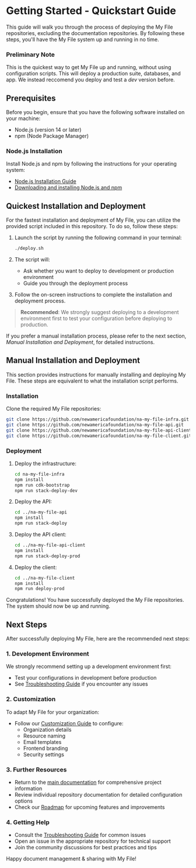 # Getting Started - Quickstart Guide

This guide will walk you through the process of deploying the My File repositories, excluding the documentation repositories. By following these steps, you'll have the My File system up and running in no time.

### Preliminary Note

This is the quickest way to get My File up and running, without using configuration scripts. This will deploy a production suite, databases, and app. We instead reccomend you deploy and test a _dev_ version before.

## Prerequisites

Before you begin, ensure that you have the following software installed on your machine:

- Node.js (version 14 or later)
- npm (Node Package Manager)

### Node.js Installation

Install Node.js and npm by following the instructions for your operating system:

- [Node.js Installation Guide](https://nodejs.org/en/download/)
- [Downloading and installing Node.js and npm](https://docs.npmjs.com/downloading-and-installing-node-js-and-npm)

## Quickest Installation and Deployment

For the fastest installation and deployment of My File, you can utilize the provided script included in this repository. To do so, follow these steps:

1. Launch the script by running the following command in your terminal:

   ```bash
   ./deploy.sh
   ```

2. The script will:

   - Ask whether you want to deploy to development or production environment
   - Guide you through the deployment process

3. Follow the on-screen instructions to complete the installation and deployment process.

> **Recommended**: We strongly suggest deploying to a development environment first to test your configuration before deploying to production.

If you prefer a manual installation process, please refer to the next section, _Manual Installation and Deployment_, for detailed instructions.

## Manual Installation and Deployment

This section provides instructions for manually installing and deploying My File. These steps are equivalent to what the installation script performs.

### Installation

Clone the required My File repositories:

```bash
git clone https://github.com/newamericafoundation/na-my-file-infra.git
git clone https://github.com/newamericafoundation/na-my-file-api.git
git clone https://github.com/newamericafoundation/na-my-file-api-client.git
git clone https://github.com/newamericafoundation/na-my-file-client.git
```

### Deployment

1. Deploy the infrastructure:

   ```bash
   cd na-my-file-infra
   npm install
   npm run cdk-bootstrap
   npm run stack-deploy-dev
   ```

2. Deploy the API:

   ```bash
   cd ../na-my-file-api
   npm install
   npm run stack-deploy
   ```

3. Deploy the API client:

   ```bash
   cd ../na-my-file-api-client
   npm install
   npm run stack-deploy-prod
   ```

4. Deploy the client:

   ```bash
   cd ../na-my-file-client
   npm install
   npm run deploy-prod
   ```

Congratulations! You have successfully deployed the My File repositories. The system should now be up and running.

## Next Steps

After successfully deploying My File, here are the recommended next steps:

### 1. Development Environment

We strongly recommend setting up a development environment first:

- Test your configurations in development before production
- See [Troubleshooting Guide](troubleshooting.md) if you encounter any issues

### 2. Customization

To adapt My File for your organization:

- Follow our [Customization Guide](Customization.md) to configure:
  - Organization details
  - Resource naming
  - Email templates
  - Frontend branding
  - Security settings

### 3. Further Resources

- Return to the [main documentation](index.md) for comprehensive project information
- Review individual repository documentation for detailed configuration options
- Check our [Roadmap](ROADMAP.md) for upcoming features and improvements

### 4. Getting Help

- Consult the [Troubleshooting Guide](troubleshooting.md) for common issues
- Open an issue in the appropriate repository for technical support
- Join the community discussions for best practices and tips

Happy document management & sharing with My File!
